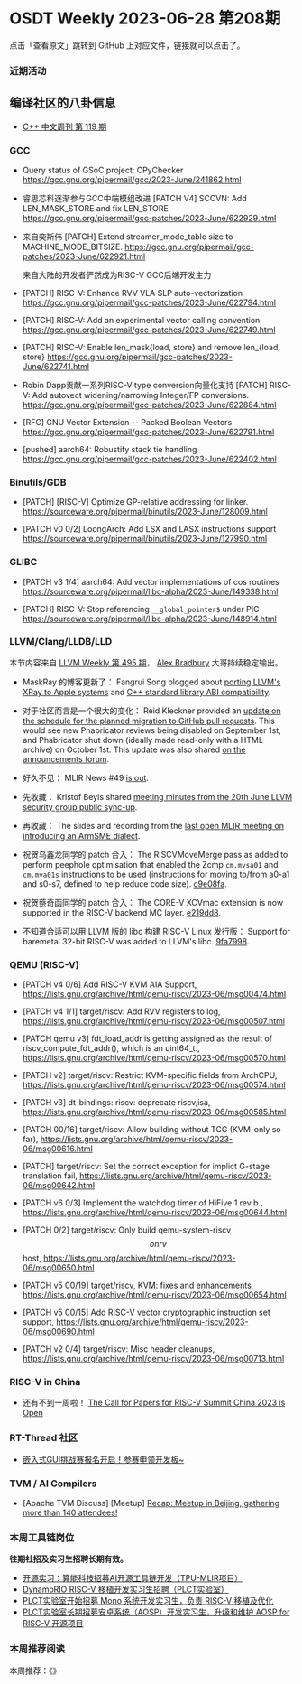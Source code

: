 # OSDT Weekly 2023-06-28 第208期

点击「查看原文」跳转到 GitHub 上对应文件，链接就可以点击了。

### 近期活动

## 编译社区的八卦信息

- [C++ 中文周刊 第 119 期](https://mp.weixin.qq.com/s/u10EyFkgUz3xdhr-3mAfrQ)

### GCC

- Query status of GSoC project: CPyChecker
  https://gcc.gnu.org/pipermail/gcc/2023-June/241862.html

- 睿思芯科逐渐参与GCC中端模组改进
  [PATCH V4] SCCVN: Add LEN_MASK_STORE and fix LEN_STORE
  https://gcc.gnu.org/pipermail/gcc-patches/2023-June/622929.html

- 来自奕斯伟 [PATCH] Extend streamer_mode_table size to MACHINE_MODE_BITSIZE.
  https://gcc.gnu.org/pipermail/gcc-patches/2023-June/622921.html

  来自大陆的开发者俨然成为RISC-V GCC后端开发主力
- [PATCH] RISC-V: Enhance RVV VLA SLP auto-vectorization
  https://gcc.gnu.org/pipermail/gcc-patches/2023-June/622794.html

- [PATCH] RISC-V: Add an experimental vector calling convention
  https://gcc.gnu.org/pipermail/gcc-patches/2023-June/622749.html

- [PATCH] RISC-V: Enable len_mask{load, store} and remove len_{load, store}
  https://gcc.gnu.org/pipermail/gcc-patches/2023-June/622741.html

- Robin Dapp贡献一系列RISC-V type conversion向量化支持
  [PATCH] RISC-V: Add autovect widening/narrowing Integer/FP conversions.
  https://gcc.gnu.org/pipermail/gcc-patches/2023-June/622884.html

- [RFC] GNU Vector Extension -- Packed Boolean Vectors
  https://gcc.gnu.org/pipermail/gcc-patches/2023-June/622791.html

- [pushed] aarch64: Robustify stack tie handling
  https://gcc.gnu.org/pipermail/gcc-patches/2023-June/622402.html

### Binutils/GDB

- [PATCH] [RISC-V] Optimize GP-relative addressing for linker.
  https://sourceware.org/pipermail/binutils/2023-June/128009.html

- [PATCH v0 0/2] LoongArch: Add LSX and LASX instructions support
  https://sourceware.org/pipermail/binutils/2023-June/127990.html

### GLIBC

- [PATCH v3 1/4] aarch64: Add vector implementations of cos routines
  https://sourceware.org/pipermail/libc-alpha/2023-June/149338.html

- [PATCH] RISC-V: Stop referencing `__global_pointer$` under PIC
  https://sourceware.org/pipermail/libc-alpha/2023-June/148914.html

### LLVM/Clang/LLDB/LLD

本节内容来自 [LLVM Weekly 第 495 期](http://llvmweekly.org/issue/495)，
[Alex Bradbury](https://www.linkedin.com/in/alex-bradbury/) 大哥持续稳定输出。

* MaskRay 的博客更新了： Fangrui Song blogged about [porting LLVM's XRay to Apple systems](https://maskray.me/blog/2023-06-18-port-llvm-xray-to-apple-systems) and [C++ standard library ABI compatibility](https://maskray.me/blog/2023-06-25-c++-standard-library-abi-compatibility).


* 对于社区而言是一个很大的变化： Reid Kleckner provided an [update on the schedule for the planned migration to GitHub pull requests](https://discourse.llvm.org/t/update-on-github-pull-requests/71540).  This would see new Phabricator reviews being disabled on September 1st, and Phabricator shut down (ideally made read-only with a HTML archive) on October 1st. This update was also shared [on the announcements forum](https://discourse.llvm.org/t/pull-request-migration-schedule/71595).

* 好久不见： MLIR News #49 [is out](https://discourse.llvm.org/t/mlir-news-49th-edition-21st-june-2023/71488).

* 先收藏： Kristof Beyls shared [meeting minutes from the 20th June LLVM security group public sync-up](https://discourse.llvm.org/t/llvm-security-group-public-sync-ups/62735/12).

* 再收藏： The slides and recording from the [last open MLIR meeting on introducing an ArmSME dialect](https://discourse.llvm.org/t/open-mlir-meeting-6-22-2023-rfc-on-armsme-dialect/71515).

* 祝贺乌鑫龙同学的 patch 合入： The RISCVMoveMerge pass as added to perform peephole optimisation that enabled the Zcmp `cm.mvsa01` and `cm.mva01s` instructions to be used (instructions for moving to/from a0-a1 and s0-s7, defined to help reduce code size). [c9e08fa](https://reviews.llvm.org/rGc9e08fa60666).

* 祝贺蔡奇函同学的 patch 合入： The CORE-V XCVmac extension is now supported in the RISC-V backend MC layer.
  [e219dd8](https://reviews.llvm.org/rGe219dd88d1b6).

* 不知道合适可以用 LLVM 版的 libc 构建 RISC-V Linux 发行版： Support for baremetal 32-bit RISC-V was added to LLVM's libc.
  [9fa7998](https://reviews.llvm.org/rG9fa7998555e8).

### QEMU (RISC-V)

- [PATCH v4 0/6] Add RISC-V KVM AIA Support,
  https://lists.gnu.org/archive/html/qemu-riscv/2023-06/msg00474.html

- [PATCH v4 1/1] target/riscv: Add RVV registers to log,
  https://lists.gnu.org/archive/html/qemu-riscv/2023-06/msg00507.html

- [PATCH qemu v3] fdt_load_addr is getting assigned as the result of riscv_compute_fdt_addr(), which is an uint64_t.,
  https://lists.gnu.org/archive/html/qemu-riscv/2023-06/msg00570.html

- [PATCH v2] target/riscv: Restrict KVM-specific fields from ArchCPU,
  https://lists.gnu.org/archive/html/qemu-riscv/2023-06/msg00574.html

- [PATCH v3] dt-bindings: riscv: deprecate riscv,isa,
  https://lists.gnu.org/archive/html/qemu-riscv/2023-06/msg00585.html

- [PATCH 00/16] target/riscv: Allow building without TCG (KVM-only so far),
  https://lists.gnu.org/archive/html/qemu-riscv/2023-06/msg00616.html

- [PATCH] target/riscv: Set the correct exception for implict G-stage translation fail,
  https://lists.gnu.org/archive/html/qemu-riscv/2023-06/msg00642.html

- [PATCH v6 0/3] Implement the watchdog timer of HiFive 1 rev b.,
  https://lists.gnu.org/archive/html/qemu-riscv/2023-06/msg00644.html

- [PATCH 0/2] target/riscv: Only build qemu-system-riscv$$ on rv$$ host,
  https://lists.gnu.org/archive/html/qemu-riscv/2023-06/msg00650.html

- [PATCH v5 00/19] target/riscv, KVM: fixes and enhancements,
  https://lists.gnu.org/archive/html/qemu-riscv/2023-06/msg00654.html

- [PATCH v5 00/15] Add RISC-V vector cryptographic instruction set support,
  https://lists.gnu.org/archive/html/qemu-riscv/2023-06/msg00690.html

- [PATCH v2 0/4] target/riscv: Misc header cleanups,
  https://lists.gnu.org/archive/html/qemu-riscv/2023-06/msg00713.html

### RISC-V in China

- 还有不到一周啦！ [The Call for Papers for RISC-V Summit China 2023 is Open](https://riscv.org/blog/2023/06/the-call-for-papers-for-risc-v-summit-china-2023-is-open/)

### RT-Thread 社区

- [嵌入式GUI挑战赛报名开启！参赛申领开发板~](https://mp.weixin.qq.com/s/azQUt6g5w7t07li7gOlh0Q)

### TVM / AI Compilers

- [Apache TVM Discuss] [Meetup] [Recap: Meetup in Beijing, gathering more than 140 attendees!](https://discuss.tvm.apache.org/t/recap-meetup-in-beijing-gathering-more-than-140-attendees/15193/2)


### 本周工具链岗位

**往期社招及实习生招聘长期有效。**

- [开源实习：算能科技招募AI开源工具链开发（TPU-MLIR项目）](https://mp.weixin.qq.com/s/IBJh0ip4k11PzIMZecsWSw)
- [DynamoRIO RISC-V 移植开发实习生招聘（PLCT实验室）](https://mp.weixin.qq.com/s/J_5TjT6DOqeOXJXQI5VQxw)
- [PLCT实验室开始招募 Mono 系统开发实习生，负责 RISC-V 移植及优化](https://mp.weixin.qq.com/s/whEW7Hay1jIP1tBzIPay1A)
- [PLCT实验室长期招募安卓系统（AOSP）开发实习生，升级和维护 AOSP for RISC-V 开源项目](https://mp.weixin.qq.com/s/dJP2cEB1nex2inR5c-cJog)


### 本周推荐阅读

本周推荐：《》
